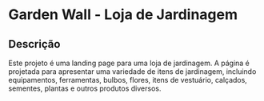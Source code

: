 # Garden Wall - Loja de Jardinagem

## Descrição
Este projeto é uma landing page para uma loja de jardinagem. A página é projetada para apresentar uma variedade de itens de jardinagem, incluindo equipamentos, ferramentas, bulbos, flores, itens de vestuário, calçados, sementes, plantas e outros produtos diversos.
